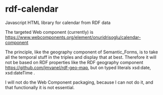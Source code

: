 # rdf-calendar
Javascript HTML library for calendar from RDF data

The targeted Web component (currently) is
https://www.webcomponents.org/element/onuridrisoglu/calendar-component

The principle, like the geography component of Semantic_Forms, is to take all the temporal stuff in the triples and display that at best.
Therefore it will not be based on RDF properties like the RDF geography component https://github.com/jmvanel/rdf-geo-map, but on typed literals xsd:date, xsd:dateTime .

I will not do the Web Component packaging, because I can not do it, and that functionally it is not essential.
